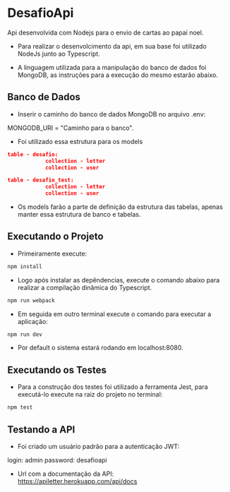 DesafioApi
==========================

Api desenvolvida com Nodejs para o envio de cartas ao papai noel.

 - Para realizar o desenvolcimento da api, em sua base foi utilizado NodeJs junto ao Typescript.

 - A linguagem utilizada para a manipulação do banco de dados foi MongoDB,
 as instruções para a execução do mesmo estarão abaixo.

## Banco de Dados

 - Inserir o caminho do banco de dados MongoDB no arquivo .env: 

MONGODB_URI = "Caminho para o banco".

 - Foi utilizado essa estrutura para os models 
```json
table - desafio: 
            collection - letter
            collection - user

table - desafio_test: 
            collection - letter
            collection - user
```
 - Os models farão a parte de definição da estrutura das tabelas, apenas manter essa estrutura de banco e tabelas.
 ## Executando o Projeto

 - Primeiramente execute:

```bash
npm install
```
 - Logo após instalar as depêndencias, execute o comando abaixo para realizar
 a compilação dinâmica do Typescript.

```bash
npm run webpack
```

 - Em seguida em outro terminal execute o comando para executar a aplicação:

```bash
npm run dev
```

 - Por default o sistema estará rodando em localhost:8080.

## Executando os Testes

 - Para a construção dos testes foi utilizado a ferramenta Jest, para executá-lo
 execute na raiz do projeto no terminal:

```bash
npm test
```
## Testando a API

 - Foi criado um usuário padrão para a autenticação JWT:
    
login: admin
password: desafioapi

 - Url com a documentação da API: https://apiletter.herokuapp.com/api/docs








